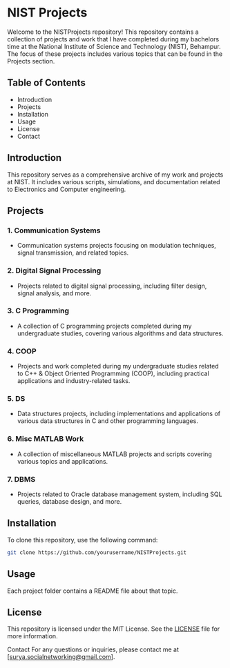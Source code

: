 # NIST Projects

Welcome to the NISTProjects repository! This repository contains a collection of projects and work that I have completed during my bachelors time at the National Institute of Science and Technology (NIST), Behampur. The focus of these projects includes various topics that can be found in the Projects section.

## Table of Contents
- Introduction
- Projects
- Installation
- Usage
- License
- Contact

## Introduction
This repository serves as a comprehensive archive of my work and projects at NIST. It includes various scripts, simulations, and documentation related to Electronics and Computer engineering.

## Projects

### 1. Communication Systems
- Communication systems projects focusing on modulation techniques, signal transmission, and related topics.

### 2. Digital Signal Processing
- Projects related to digital signal processing, including filter design, signal analysis, and more.

### 3. C Programming
- A collection of C programming projects completed during my undergraduate studies, covering various algorithms and data structures.

### 4. COOP
- Projects and work completed during my undergraduate studies related to C++ & Object Oriented Programming (COOP), including practical applications and industry-related tasks.

### 5. DS
- Data structures projects, including implementations and applications of various data structures in C and other programming languages.

### 6. Misc MATLAB Work
- A collection of miscellaneous MATLAB projects and scripts covering various topics and applications.

### 7. DBMS
- Projects related to Oracle database management system, including SQL queries, database design, and more.

## Installation
To clone this repository, use the following command:
```bash
git clone https://github.com/yourusername/NISTProjects.git
```

## Usage
Each project folder contains a README file about that topic.

## License
This repository is licensed under the MIT License. See the [LICENSE](LICENSE) file for more information.

Contact
For any questions or inquiries, please contact me at [surya.socialnetworking@gmail.com].
